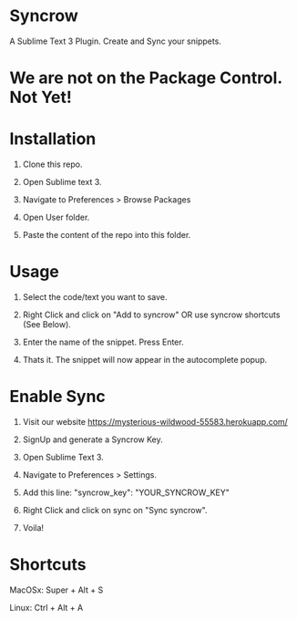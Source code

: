 # Syncrow

A Sublime Text 3 Plugin. Create and Sync your snippets.

# We are not on the Package Control. Not Yet!

# Installation

1. Clone this repo.

2. Open Sublime text 3. 

3. Navigate to Preferences > Browse Packages

4. Open User folder.

5. Paste the content of the repo into this folder.

# Usage

1. Select the code/text you want to save.

2. Right Click and click on "Add to syncrow" OR use syncrow shortcuts (See Below).

3. Enter the name of the snippet. Press Enter.

4. Thats it. The snippet will now appear in the autocomplete popup.

# Enable Sync

1. Visit our website https://mysterious-wildwood-55583.herokuapp.com/

2. SignUp and generate a Syncrow Key.

3. Open Sublime Text 3.

4. Navigate to Preferences > Settings.

5. Add this line: "syncrow_key": "YOUR_SYNCROW_KEY"

6. Right Click and click on sync on "Sync syncrow".

7. Voila!

# Shortcuts

MacOSx: Super + Alt + S

Linux: Ctrl + Alt + A
